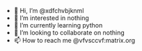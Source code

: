 - 👋 Hi, I’m @xdfchvbjknml
- 👀 I’m interested in nothing
- 🌱 I’m currently learning python
- 💞️ I’m looking to collaborate on nothing
- 📫 How to reach me @vfvsccvf:matrix.org

<!---
xdfchvbjknml/xdfchvbjknml is a ✨ special ✨ repository because its `README.md` (this file) appears on your GitHub profile.
You can click the Preview link to take a look at your changes.
--->
